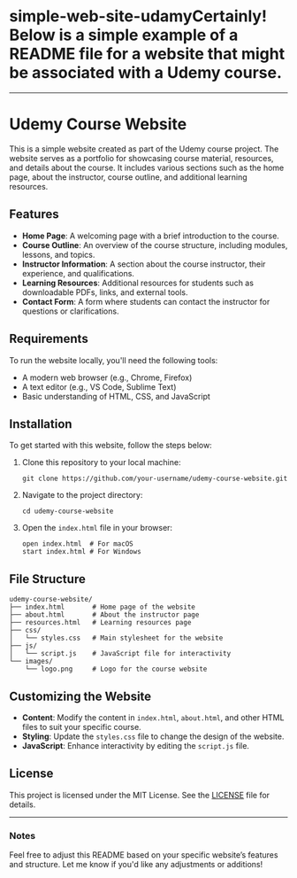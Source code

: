 # simple-web-site-udamyCertainly! Below is a simple example of a README file for a website that might be associated with a Udemy course.

---

# Udemy Course Website

This is a simple website created as part of the Udemy course project. The website serves as a portfolio for showcasing course material, resources, and details about the course. It includes various sections such as the home page, about the instructor, course outline, and additional learning resources.

## Features

- **Home Page**: A welcoming page with a brief introduction to the course.
- **Course Outline**: An overview of the course structure, including modules, lessons, and topics.
- **Instructor Information**: A section about the course instructor, their experience, and qualifications.
- **Learning Resources**: Additional resources for students such as downloadable PDFs, links, and external tools.
- **Contact Form**: A form where students can contact the instructor for questions or clarifications.
  
## Requirements

To run the website locally, you'll need the following tools:

- A modern web browser (e.g., Chrome, Firefox)
- A text editor (e.g., VS Code, Sublime Text)
- Basic understanding of HTML, CSS, and JavaScript

## Installation

To get started with this website, follow the steps below:

1. Clone this repository to your local machine:

   ```
   git clone https://github.com/your-username/udemy-course-website.git
   ```

2. Navigate to the project directory:

   ```
   cd udemy-course-website
   ```

3. Open the `index.html` file in your browser:

   ```
   open index.html  # For macOS
   start index.html # For Windows
   ```

## File Structure

```
udemy-course-website/
├── index.html       # Home page of the website
├── about.html       # About the instructor page
├── resources.html   # Learning resources page
├── css/
│   └── styles.css   # Main stylesheet for the website
├── js/
│   └── script.js    # JavaScript file for interactivity
└── images/
    └── logo.png     # Logo for the course website
```

## Customizing the Website

- **Content**: Modify the content in `index.html`, `about.html`, and other HTML files to suit your specific course.
- **Styling**: Update the `styles.css` file to change the design of the website.
- **JavaScript**: Enhance interactivity by editing the `script.js` file.

## License

This project is licensed under the MIT License. See the [LICENSE](LICENSE) file for details.

---

### Notes

Feel free to adjust this README based on your specific website’s features and structure. Let me know if you'd like any adjustments or additions!
